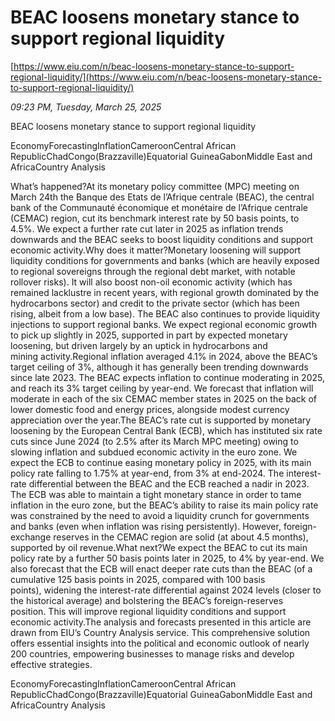 # BEAC loosens monetary stance to support regional liquidity

[https://www.eiu.com/n/beac-loosens-monetary-stance-to-support-regional-liquidity/](https://www.eiu.com/n/beac-loosens-monetary-stance-to-support-regional-liquidity/)

*09:23 PM, Tuesday, March 25, 2025*

BEAC loosens monetary stance to support regional liquidity

EconomyForecastingInflationCameroonCentral African RepublicChadCongo(Brazzaville)Equatorial GuineaGabonMiddle East and AfricaCountry Analysis

What’s happened?At its monetary policy committee (MPC) meeting on March 24th the Banque des Etats de l’Afrique centrale (BEAC), the central bank of the Communauté économique et monétaire de l’Afrique centrale (CEMAC) region, cut its benchmark interest rate by 50 basis points, to 4.5%. We expect a further rate cut later in 2025 as inflation trends downwards and the BEAC seeks to boost liquidity conditions and support economic activity.Why does it matter?Monetary loosening will support liquidity conditions for governments and banks (which are heavily exposed to regional sovereigns through the regional debt market, with notable rollover risks). It will also boost non-oil economic activity (which has remained lacklustre in recent years, with regional growth dominated by the hydrocarbons sector) and credit to the private sector (which has been rising, albeit from a low base). The BEAC also continues to provide liquidity injections to support regional banks. We expect regional economic growth to pick up slightly in 2025, supported in part by expected monetary loosening, but driven largely by an uptick in hydrocarbons and mining activity.Regional inflation averaged 4.1% in 2024, above the BEAC’s target ceiling of 3%, although it has generally been trending downwards since late 2023. The BEAC expects inflation to continue moderating in 2025, and reach its 3% target ceiling by year-end. We forecast that inflation will moderate in each of the six CEMAC member states in 2025 on the back of lower domestic food and energy prices, alongside modest currency appreciation over the year.The BEAC’s rate cut is supported by monetary loosening by the European Central Bank (ECB), which has instituted six rate cuts since June 2024 (to 2.5% after its March MPC meeting) owing to slowing inflation and subdued economic activity in the euro zone. We expect the ECB to continue easing monetary policy in 2025, with its main policy rate falling to 1.75% at year-end, from 3% at end-2024. The interest-rate differential between the BEAC and the ECB reached a nadir in 2023. The ECB was able to maintain a tight monetary stance in order to tame inflation in the euro zone, but the BEAC’s ability to raise its main policy rate was constrained by the need to avoid a liquidity crunch for governments and banks (even when inflation was rising persistently). However, foreign-exchange reserves in the CEMAC region are solid (at about 4.5 months), supported by oil revenue.What next?We expect the BEAC to cut its main policy rate by a further 50 basis points later in 2025, to 4% by year-end. We also forecast that the ECB will enact deeper rate cuts than the BEAC (of a cumulative 125 basis points in 2025, compared with 100 basis points), widening the interest-rate differential against 2024 levels (closer to the historical average) and bolstering the BEAC’s foreign-reserves position. This will improve regional liquidity conditions and support economic activity.The analysis and forecasts presented in this article are drawn from EIU’s Country Analysis service. This comprehensive solution offers essential insights into the political and economic outlook of nearly 200 countries, empowering businesses to manage risks and develop effective strategies.

EconomyForecastingInflationCameroonCentral African RepublicChadCongo(Brazzaville)Equatorial GuineaGabonMiddle East and AfricaCountry Analysis

